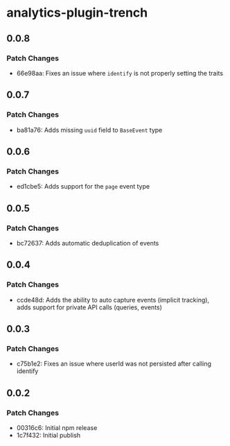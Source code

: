 # analytics-plugin-trench

## 0.0.8

### Patch Changes

- 66e98aa: Fixes an issue where `identify` is not properly setting the traits

## 0.0.7

### Patch Changes

- ba81a76: Adds missing `uuid` field to `BaseEvent` type

## 0.0.6

### Patch Changes

- ed1cbe5: Adds support for the `page` event type

## 0.0.5

### Patch Changes

- bc72637: Adds automatic deduplication of events

## 0.0.4

### Patch Changes

- ccde48d: Adds the ability to auto capture events (implicit tracking), adds support for private API calls (queries, events)

## 0.0.3

### Patch Changes

- c75b1e2: Fixes an issue where userId was not persisted after calling identify

## 0.0.2

### Patch Changes

- 00316c6: Initial npm release
- 1c7f432: Initial publish
